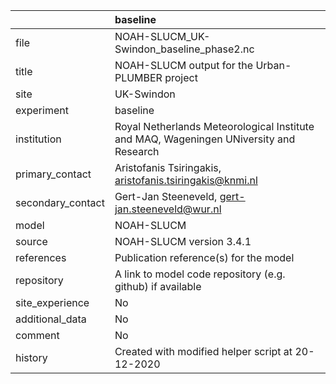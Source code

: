 |                   | baseline                                                                               |
|:------------------|:---------------------------------------------------------------------------------------|
| file              | NOAH-SLUCM_UK-Swindon_baseline_phase2.nc                                               |
| title             | NOAH-SLUCM output for the Urban-PLUMBER project                                        |
| site              | UK-Swindon                                                                             |
| experiment        | baseline                                                                               |
| institution       | Royal Netherlands Meteorological Institute and MAQ, Wageningen UNiversity and Research |
| primary_contact   | Aristofanis Tsiringakis, aristofanis.tsiringakis@knmi.nl                               |
| secondary_contact | Gert-Jan Steeneveld, gert-jan.steeneveld@wur.nl                                        |
| model             | NOAH-SLUCM                                                                             |
| source            | NOAH-SLUCM version 3.4.1                                                               |
| references        | Publication reference(s) for the model                                                 |
| repository        | A link to model code repository (e.g. github) if available                             |
| site_experience   | No                                                                                     |
| additional_data   | No                                                                                     |
| comment           | No                                                                                     |
| history           | Created with modified helper script at 20-12-2020                                      |
